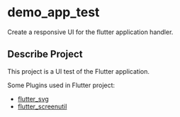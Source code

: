 # demo_app_test

Create a responsive UI for the flutter application handler.

## Describe Project

This project is a UI test of the Flutter application.

Some Plugins used in Flutter project:

- [flutter_svg](https://pub.dev/packages/flutter_svg)
- [flutter_screenutil](https://pub.dev/packages/flutter_screenutil)
